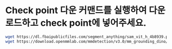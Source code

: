 # Check point 다운 커맨드를 실행하여 다운로드하고 check point에 넣어주세요.
``` bash
wget https://dl.fbaipublicfiles.com/segment_anything/sam_vit_h_4b8939.pth
wget https://download.openmmlab.com/mmdetection/v3.0/mm_grounding_dino/grounding_dino_swin-l_pretrain_all/grounding_dino_swin-l_pretrain_all-56d69e78.pth
```